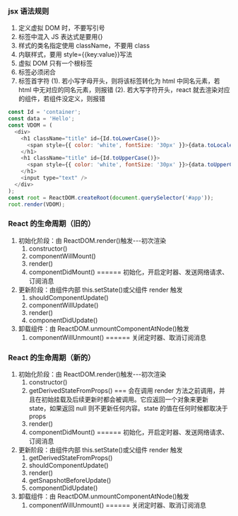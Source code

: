 ### jsx 语法规则

1. 定义虚拟 DOM 时，不要写引号
2. 标签中混入 JS 表达式是要用{}
3. 样式的类名指定使用 className，不要用 class
4. 内联样式，要用 style={{key:value}}写法
5. 虚拟 DOM 只有一个根标签
6. 标签必须闭合
7. 标签首字符
   (1). 若小写字母开头，则将该标签转化为 html 中同名元素，若 html 中无对应的同名元素，则报错
   (2). 若大写字符开头，react 就去渲染对应的组件，若组件没定义，则报错

```javascript
const Id = 'container';
const data = 'Hello';
const VDOM = (
  <div>
    <h1 className="title" id={Id.toLowerCase()}>
      <span style={{ color: 'white', fontSize: '30px' }}>{data.toLocaleLowerCase()}</span>
    </h1>
    <h1 className="title" id={Id.toUpperCase()}>
      <span style={{ color: 'white', fontSize: '30px' }}>{data.toUpperCase()}</span>
    </h1>
    <input type="text" />
  </div>
);
const root = ReactDOM.createRoot(document.querySelector('#app'));
root.render(VDOM);
```

### React 的生命周期（旧的）

1. 初始化阶段：由 ReactDOM.render()触发---初次渲染
   1. constructor()
   2. componentWillMount()
   3. render()
   4. componentDidMount() ====== 初始化，开启定时器、发送网络请求、订阅消息
2. 更新阶段：由组件内部 this.setState()或父组件 render 触发
   1. shouldComponentUpdate()
   2. componentWillUpdate()
   3. render()
   4. componentDidUpdate()
3. 卸载组件：由 ReactDOM.unmountComponentAtNode()触发
   1. componentWillUnmount() ====== 关闭定时器、取消订阅消息

### React 的生命周期（新的）
 
1. 初始化阶段：由 ReactDOM.render()触发---初次渲染
   1. constructor()
   2. getDerivedStateFromProps() === 会在调用 render 方法之前调用，并且在初始挂载及后续更新时都会被调用。它应返回一个对象来更新 state，如果返回 null 则不更新任何内容。state 的值在任何时候都取决于 props
   3. render()
   4. componentDidMount() ====== 初始化，开启定时器、发送网络请求、订阅消息
2. 更新阶段：由组件内部 this.setState()或父组件 render 触发
   1. getDerivedStateFromProps()
   2. shouldComponentUpdate()
   3. render()
   4. getSnapshotBeforeUpdate()
   5. componentDidUpdate()
3. 卸载组件：由 ReactDOM.unmountComponentAtNode()触发
   1. componentWillUnmount() ====== 关闭定时器、取消订阅消息

